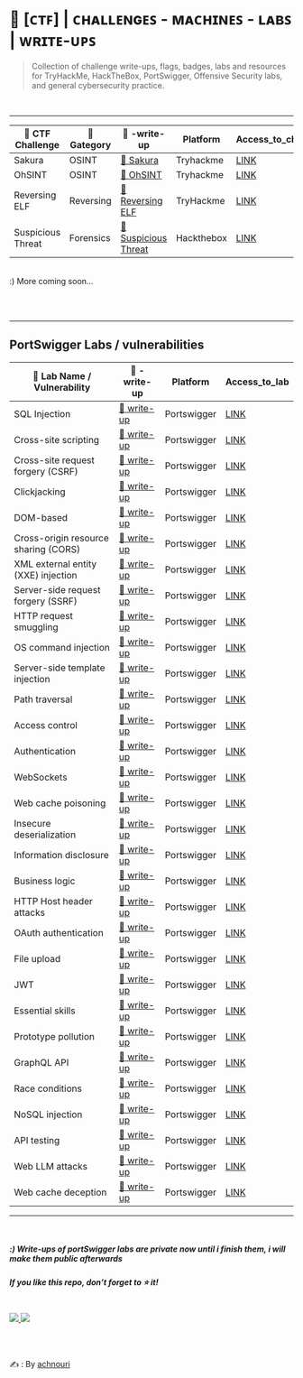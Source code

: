 # 🚩 [ᴄᴛꜰ] | ᴄʜᴀʟʟᴇɴɢᴇꜱ - ᴍᴀᴄʜɪɴᴇꜱ - ʟᴀʙꜱ | ᴡʀɪᴛᴇ-ᴜᴘꜱ

> Collection of challenge write-ups, flags, badges, labs and resources for TryHackMe, HackTheBox, PortSwigger, Offensive Security labs, and general cybersecurity practice.

<br>

---

| 📂 CTF Challenge   | 🧩 Gategory | 📝 -write-up | Platform | Access_to_challenge  | 
|--------------------|-------------|-------------------------|----------|----------------------|
| Sakura | OSINT | [🔗 Sakura ](https://github.com/achnouri/Sakura-CTF-write-up) | Tryhackme | [LINK](https://tryhackme.com/room/sakura) |
| OhSINT | OSINT | [🔗 OhSINT ](https://github.com/achnouri/OhSINT-CTF-write-up) | Tryhackme | [LINK](https://tryhackme.com/room/ohsint) |
| Reversing ELF | Reversing | [🔗 Reversing ELF ](https://github.com/achnouri/__comming_soon)| TryHackme | [LINK](https://tryhackme.com/room/reverselfiles) |
| Suspicious Threat | Forensics | [🔗 Suspicious Threat ](https://github.com/achnouri/Suspicious-Threat-CTF-write-up)| Hackthebox | [LINK](https://app.hackthebox.com/challenges/Suspicious%20Threat) |

<br>
:) More coming soon... 

<br><br>

---

## PortSwigger Labs / vulnerabilities

| 📂 Lab Name / Vulnerability | 📝 -write-up | Platform | Access_to_lab |
|-----------------------------|--------------|----------|---------------------|
| SQL Injection | [🔗 write-up](https://github.com/achnouri/__comming_soon) | Portswigger | [LINK](https://portswigger.net/web-security/all-labs#sql-injection) |
| Cross-site scripting | [🔗 write-up](https://github.com/achnouri/__comming_soon) | Portswigger | [LINK](https://portswigger.net/web-security/all-labs#cross-site-scripting) |
| Cross-site request forgery (CSRF) | [🔗 write-up](https://github.com/achnouri/__comming_soon) | Portswigger | [LINK](https://portswigger.net/web-security/all-labs#cross-site-request-forgery-csrf) |
| Clickjacking | [🔗 write-up](https://github.com/achnouri/__comming_soon) | Portswigger | [LINK](https://portswigger.net/web-security/all-labs#clickjacking) |
| DOM-based | [🔗 write-up](https://github.com/achnouri/__comming_soon) | Portswigger | [LINK](https://portswigger.net/web-security/all-labs#dom-based-vulnerabilities) |
| Cross-origin resource sharing (CORS) | [🔗 write-up](https://github.com/achnouri/__comming_soon) | Portswigger | [LINK](https://portswigger.net/web-security/all-labs#cross-origin-resource-sharing-cors) |
| XML external entity (XXE) injection | [🔗 write-up](https://github.com/achnouri/__comming_soon) | Portswigger | [LINK](https://portswigger.net/web-security/all-labs#xml-external-entity-xxe-injection) |
| Server-side request forgery (SSRF) | [🔗 write-up](https://github.com/achnouri/__comming_soon) | Portswigger | [LINK](https://portswigger.net/web-security/all-labs#server-side-request-forgery-ssrf) |
| HTTP request smuggling | [🔗 write-up](https://github.com/achnouri/__comming_soon) | Portswigger | [LINK](https://portswigger.net/web-security/all-labs#http-request-smuggling) |
| OS command injection | [🔗 write-up](https://github.com/achnouri/__comming_soon) | Portswigger | [LINK](https://portswigger.net/web-security/all-labs#os-command-injection) |
| Server-side template injection | [🔗 write-up](https://github.com/achnouri/__comming_soon) | Portswigger | [LINK](https://portswigger.net/web-security/all-labs#server-side-template-injection) |
| Path traversal | [🔗 write-up](https://github.com/achnouri/__comming_soon) | Portswigger | [LINK](https://portswigger.net/web-security/all-labs#path-traversal) |
| Access control | [🔗 write-up](https://github.com/achnouri/__comming_soon) | Portswigger | [LINK](https://portswigger.net/web-security/all-labs#access-control-vulnerabilities) |
| Authentication | [🔗 write-up](https://github.com/achnouri/__comming_soon) | Portswigger | [LINK](https://portswigger.net/web-security/all-labs#authentication) |
| WebSockets | [🔗 write-up](https://github.com/achnouri/__comming_soon) | Portswigger | [LINK](https://portswigger.net/web-security/all-labs#websockets) |
| Web cache poisoning | [🔗 write-up](https://github.com/achnouri/__comming_soon) | Portswigger | [LINK](https://portswigger.net/web-security/all-labs#web-cache-poisoning) |
| Insecure deserialization | [🔗 write-up](https://github.com/achnouri/__comming_soon) | Portswigger | [LINK](https://portswigger.net/web-security/all-labs#insecure-deserialization) |
| Information disclosure | [🔗 write-up](https://github.com/achnouri/__comming_soon) | Portswigger | [LINK](https://portswigger.net/web-security/all-labs#information-disclosure) |
| Business logic | [🔗 write-up](https://github.com/achnouri/__comming_soon) | Portswigger | [LINK](https://portswigger.net/web-security/all-labs#business-logic-vulnerabilities) |
| HTTP Host header attacks | [🔗 write-up](https://github.com/achnouri/__comming_soon) | Portswigger | [LINK](https://portswigger.net/web-security/all-labs#http-host-header-attacks) |
| OAuth authentication | [🔗 write-up](https://github.com/achnouri/__comming_soon) | Portswigger | [LINK](https://portswigger.net/web-security/all-labs#oauth-authentications) |
| File upload | [🔗 write-up](https://github.com/achnouri/__comming_soon) | Portswigger | [LINK](https://portswigger.net/web-security/all-labs#file-upload-vulnerabilities) |
| JWT | [🔗 write-up](https://github.com/achnouri/__comming_soon) | Portswigger | [LINK](https://portswigger.net/web-security/all-labs#jwt) |
| Essential skills | [🔗 write-up](https://github.com/achnouri/__comming_soon) | Portswigger | [LINK](https://portswigger.net/web-security/all-labs#essential-skills) |
| Prototype pollution | [🔗 write-up](https://github.com/achnouri/__comming_soon) | Portswigger | [LINK](https://portswigger.net/web-security/all-labs#prototype-pollution) |
| GraphQL API | [🔗 write-up](https://github.com/achnouri/__comming_soon) | Portswigger | [LINK](https://portswigger.net/web-security/all-labs#graphql-api-vulnerabilities) |
| Race conditions | [🔗 write-up](https://github.com/achnouri/__comming_soon) | Portswigger | [LINK](https://portswigger.net/web-security/all-labs#race-conditions) |
| NoSQL injection | [🔗 write-up](https://github.com/achnouri/__comming_soon) | Portswigger | [LINK](https://portswigger.net/web-security/all-labs#nosql-injection) |
| API testing | [🔗 write-up](https://github.com/achnouri/__comming_soon) | Portswigger | [LINK](https://portswigger.net/web-security/all-labs#api-testing) |
| Web LLM attacks | [🔗 write-up](https://github.com/achnouri/__comming_soon) | Portswigger | [LINK](https://portswigger.net/web-security/all-labs#web-llm-attacks) |
| Web cache deception | [🔗 write-up](https://github.com/achnouri/__comming_soon) | Portswigger | [LINK](https://portswigger.net/web-security/all-labs#web-cache-deception) |

---

<br>

##### :) Write-ups of portSwigger labs are private now until i finish them, i will make them public afterwards

##### If you like this repo, don’t forget to ⭐ it!  

<br>

  <a href="https://tryhackme.com/p/achnr">
    <img src="https://img.shields.io/badge/TryHackMe-achnr-red?style=for-the-badge&logo=tryhackme&logoColor=white" />
  </a>
  <a href="https://app.hackthebox.com/profile/1859770">
    <img src="https://img.shields.io/badge/HackTheBox-achnr-green?style=for-the-badge&logo=hack-the-box&logoColor=white" />
  </a>

<br><br>

✍️  : By [achnouri](https://github.com/achnouri)
